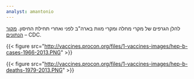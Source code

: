 ```yaml
---
analyst: amantonio
---
```


להלן הגרפים של מקרי מחלה ומקרי מוות בארה"ב לפני ואחרי תחילת החיסון. [מקור הנתונים](https://www.cdc.gov/vaccines/pubs/pinkbook/downloads/appendices/e/reported-cases.pdf) – CDC.

{{< figure src="http://vaccines.procon.org/files/1-vaccines-images/hep-b-cases-1966-2013.PNG" >}}

{{< figure src="http://vaccines.procon.org/files/1-vaccines-images/hep-b-deaths-1979-2013.PNG" >}}
